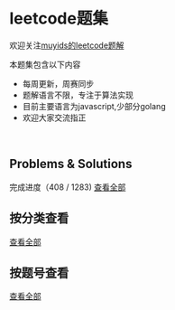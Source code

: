 # leetcode题集

欢迎关注[muyids的leetcode题解](https://github.com/muyids/leetcode)

本题集包含以下内容

- 每周更新，周赛同步
- 题解语言不限，专注于算法实现
- 目前主要语言为javascript,少部分golang
- 欢迎大家交流指正

&nbsp;


## Problems & Solutions
完成进度（408 / 1283) [查看全部](./TOC-By-ID.md)

## 按分类查看

[查看全部](./TOC-By-Tag.md)

## 按题号查看

[查看全部](./TOC-By-ID.md)


